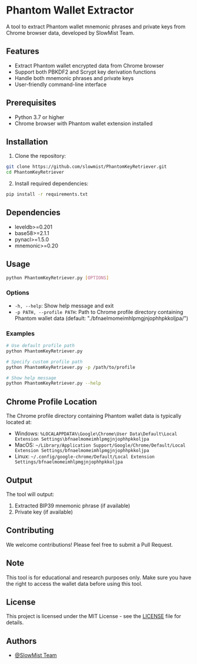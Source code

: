 # Phantom Wallet Extractor

A tool to extract Phantom wallet mnemonic phrases and private keys from Chrome browser data, developed by SlowMist Team.

## Features

- Extract Phantom wallet encrypted data from Chrome browser
- Support both PBKDF2 and Scrypt key derivation functions
- Handle both mnemonic phrases and private keys
- User-friendly command-line interface

## Prerequisites

- Python 3.7 or higher
- Chrome browser with Phantom wallet extension installed

## Installation

1. Clone the repository:
```bash
git clone https://github.com/slowmist/PhantomKeyRetriever.git
cd PhantomKeyRetriever
```

2. Install required dependencies:
```bash
pip install -r requirements.txt
```

## Dependencies

- leveldb>=0.201
- base58>=2.1.1
- pynacl>=1.5.0
- mnemonic>=0.20

## Usage

```bash
python PhantomKeyRetriever.py [OPTIONS]
```

### Options

- `-h, --help`: Show help message and exit
- `-p PATH, --profile PATH`: Path to Chrome profile directory containing Phantom wallet data
                          (default: "./bfnaelmomeimhlpmgjnjophhpkkoljpa/")

### Examples

```bash
# Use default profile path
python PhantomKeyRetriever.py

# Specify custom profile path
python PhantomKeyRetriever.py -p /path/to/profile

# Show help message
python PhantomKeyRetriever.py --help
```

## Chrome Profile Location

The Chrome profile directory containing Phantom wallet data is typically located at:

- Windows: `%LOCALAPPDATA%\Google\Chrome\User Data\Default\Local Extension Settings\bfnaelmomeimhlpmgjnjophhpkkoljpa`
- MacOS: `~/Library/Application Support/Google/Chrome/Default/Local Extension Settings/bfnaelmomeimhlpmgjnjophhpkkoljpa`
- Linux: `~/.config/google-chrome/Default/Local Extension Settings/bfnaelmomeimhlpmgjnjophhpkkoljpa`

## Output

The tool will output:
1. Extracted BIP39 mnemonic phrase (if available)
2. Private key (if available)

## Contributing

We welcome contributions! Please feel free to submit a Pull Request.

## Note

This tool is for educational and research purposes only. Make sure you have the right to access the wallet data before using this tool.

## License

This project is licensed under the MIT License - see the [LICENSE](LICENSE) file for details.

## Authors

- [@SlowMist Team](https://github.com/slowmist)